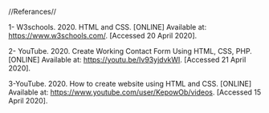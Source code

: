 //Referances//

1- W3schools. 2020. HTML and CSS. [ONLINE] Available at: <a href="https://www.w3schools.com/">https://www.w3schools.com/</a>. [Accessed 20 April 2020].

2- YouTube. 2020. Create Working Contact Form Using HTML, CSS, PHP. [ONLINE] Available at: https://youtu.be/Iv93yjdvkWI. [Accessed 21 April 2020].

3-YouTube. 2020. How to create website using HTML and CSS. [ONLINE] Available at: https://www.youtube.com/user/KepowOb/videos. [Accessed 15 April 2020].
